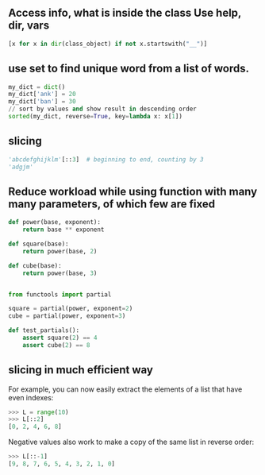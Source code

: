 
## Access info, what is inside the class **Use help, dir, vars**
```python
[x for x in dir(class_object) if not x.startswith("__")]
```


## use **set** to find unique word from a list of words.

```python
my_dict = dict()
my_dict['ank'] = 20
my_dict['ban'] = 30
// sort by values and show result in descending order
sorted(my_dict, reverse=True, key=lambda x: x[1])
```


## slicing

```python
'abcdefghijklm'[::3]  # beginning to end, counting by 3
'adgjm'
```

## Reduce workload while using function with many many parameters, of which few are fixed

```python
def power(base, exponent):
    return base ** exponent

def square(base):
    return power(base, 2)

def cube(base):
    return power(base, 3)


from functools import partial

square = partial(power, exponent=2)
cube = partial(power, exponent=3)

def test_partials():
    assert square(2) == 4
    assert cube(2) == 8
```

## slicing in much efficient way
 
For example, you can now easily extract the elements of a list that have even indexes:

```python
>>> L = range(10)
>>> L[::2]
[0, 2, 4, 6, 8]
```
Negative values also work to make a copy of the same list in reverse order:
```python
>>> L[::-1]
[9, 8, 7, 6, 5, 4, 3, 2, 1, 0]
```
